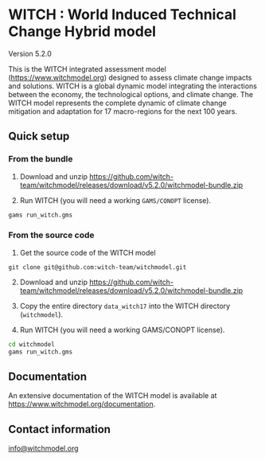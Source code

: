 # WITCH : World Induced Technical Change Hybrid model

Version 5.2.0

This is the WITCH integrated assessment model (https://www.witchmodel.org) designed to assess climate change impacts and solutions. WITCH is a global dynamic model integrating the interactions between the economy, the technological options, and climate change. The WITCH model represents the complete dynamic of climate change mitigation and adaptation for 17 macro-regions for the next 100 years. 

## Quick setup

### From the bundle

1) Download and unzip https://github.com/witch-team/witchmodel/releases/download/v5.2.0/witchmodel-bundle.zip

2) Run WITCH (you will need a working `GAMS/CONOPT` license).

```sh
gams run_witch.gms
```

### From the source code

1) Get the source code of the WITCH model

```Shell
git clone git@github.com:witch-team/witchmodel.git
```

2) Download and unzip https://github.com/witch-team/witchmodel/releases/download/v5.2.0/witchmodel-bundle.zip

3) Copy the entire directory `data_witch17` into the WITCH directory (`witchmodel`).

3) Run WITCH (you will need a working GAMS/CONOPT license).

```sh
cd witchmodel
gams run_witch.gms
```

## Documentation

An extensive documentation of the WITCH model is available at https://www.witchmodel.org/documentation.

## Contact information

info@witchmodel.org